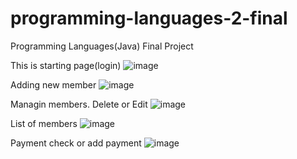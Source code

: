 # programming-languages-2-final
Programming Languages(Java) Final Project


This is starting page(login)
![image](https://user-images.githubusercontent.com/81313693/116967072-58a1ae80-acd3-11eb-9450-829cbfdbcf12.png)





Adding new member
![image](https://user-images.githubusercontent.com/81313693/116967179-90105b00-acd3-11eb-9eec-42298e4822e5.png)




Managin members. Delete or Edit
![image](https://user-images.githubusercontent.com/81313693/116967229-a8807580-acd3-11eb-9031-ea8fbdd92f41.png)




List of members
![image](https://user-images.githubusercontent.com/81313693/116967244-b2a27400-acd3-11eb-99ac-b0dd8113b177.png)




Payment check or add payment
![image](https://user-images.githubusercontent.com/81313693/116967284-c5b54400-acd3-11eb-9cbe-7edd5fbb9f4a.png)

